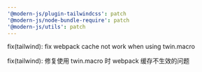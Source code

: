 ```yaml
---
'@modern-js/plugin-tailwindcss': patch
'@modern-js/node-bundle-require': patch
'@modern-js/utils': patch
---
```


fix(tailwind): fix webpack cache not work when using twin.macro

fix(tailwind): 修复使用 twin.macro 时 webpack 缓存不生效的问题
